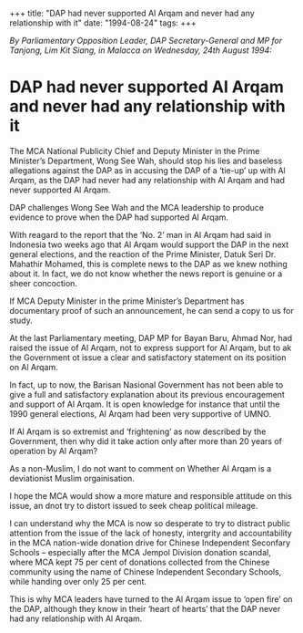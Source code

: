 +++ 
title: "DAP had never supported Al Arqam and never had any relationship with it"
date: "1994-08-24"
tags:
+++

_By Parliamentary Opposition Leader, DAP Secretary-General and MP for Tanjong, Lim Kit Siang, in Malacca on Wednesday, 24th August 1994:_

# DAP had never supported Al Arqam and never had any relationship with it

The MCA National Publicity Chief and Deputy Minister in the Prime Minister’s Department, Wong See Wah, should stop his lies and baseless allegations against the DAP as in accusing the DAP of a ‘tie-up’ up with Al Arqam, as the DAP had never had any relationship with Al Arqam and had never supported Al Arqam.</u>

DAP challenges Wong See Wah and the MCA leadership to produce evidence to prove when the DAP had supported Al Arqam.

With reagard to the report that the ‘No. 2’ man in Al Arqam had said in Indonesia two weeks ago that Al Arqam would support the DAP in the next general elections, and the reaction of the Prime Minister, Datuk Seri Dr. Mahathir Mohamed, this is complete news to the DAP as we knew nothing about it. In fact, we do not know whether the news report is genuine or a sheer concoction.

If MCA Deputy Minister in the prime Minister’s Department has documentary proof of such an announcement, he can send a copy to us for study.

At the last Parliamentary meeting, DAP MP for Bayan Baru, Ahmad Nor, had raised the issue of Al Arqam, not to express support for Al Arqam, but to ak the Government ot issue a clear and satisfactory statement on its position on Al Arqam.

In fact, up to now, the Barisan Nasional Government has not been able to give a full and satisfactory explanation about its previous encouragement and support of Al Arqam. It is open knowledge for instance that until the 1990 general elections, Al Arqam had been very supportive of UMNO.

If Al Arqam is so extremist and ‘frightening’ as now described by the Government, then why did it take action only after more than 20 years of operation by Al Arqam?

As a non-Muslim, I do not want to comment on Whether Al Arqam is a deviationist Muslim orgainisation.

I hope the MCA would show a more mature and responsible attitude on this issue, an dnot try to distort issued to seek cheap political mileage.

I can understand why the MCA is now so desperate to try to distract public attention from the issue of the lack of honesty, intergrity and accountability in the MCA nation-wide donation drive for Chinese Independent Seconfary Schools – especially after the MCA Jempol Division donation scandal, where MCA kept 75 per cent of donations collected from the Chinese community using the name of Chinese Independent Secondary Schools, while handing over only 25 per cent.

This is why MCA leaders have turned to the Al Arqam issue to ‘open fire’ on the DAP, although they know in their ‘heart of hearts’ that the DAP never had any relationship with Al Arqam.
 
